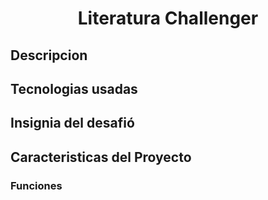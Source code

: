 <h1 align="center">Literatura Challenger</h1>

## Descripcion

## Tecnologias usadas

## Insignia del desafió

## Caracteristicas del Proyecto

### Funciones

